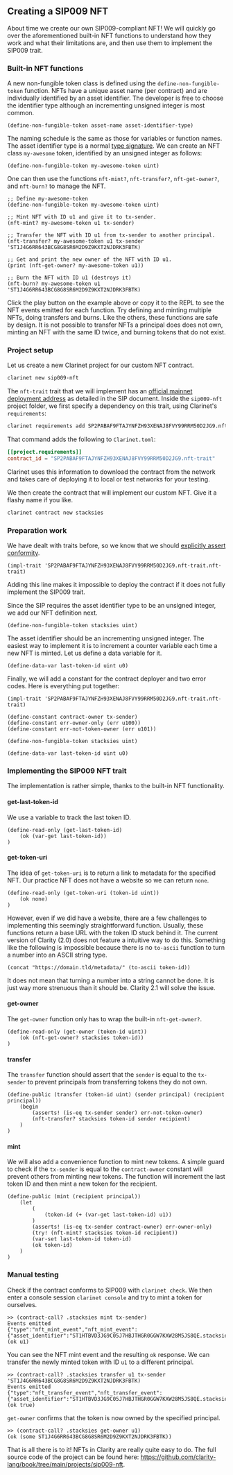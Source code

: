 ## Creating a SIP009 NFT

About time we create our own SIP009-compliant NFT! We will quickly go over the
aforementioned built-in NFT functions to understand how they work and what their
limitations are, and then use them to implement the SIP009 trait.

### Built-in NFT functions

A new non-fungible token class is defined using the `define-non-fungible-token`
function. NFTs have a unique asset name (per contract) and are individually
identified by an asset identifier. The developer is free to choose the
identifier type although an incrementing unsigned integer is most common.

```Clarity,{"nonplayable",true}
(define-non-fungible-token asset-name asset-identifier-type)
```

The naming schedule is the same as those for variables or function names. The
asset identifier type is a normal
[type signature](ch04-02-variables.md#type-signatures). We can create an NFT
class `my-awesome` token, identified by an unsigned integer as follows:

```Clarity
(define-non-fungible-token my-awesome-token uint)
```

One can then use the functions `nft-mint?`, `nft-transfer?`, `nft-get-owner?`,
and `nft-burn?` to manage the NFT.

```Clarity
;; Define my-awesome-token
(define-non-fungible-token my-awesome-token uint)

;; Mint NFT with ID u1 and give it to tx-sender.
(nft-mint? my-awesome-token u1 tx-sender)

;; Transfer the NFT with ID u1 from tx-sender to another principal.
(nft-transfer? my-awesome-token u1 tx-sender 'ST1J4G6RR643BCG8G8SR6M2D9Z9KXT2NJDRK3FBTK)

;; Get and print the new owner of the NFT with ID u1.
(print (nft-get-owner? my-awesome-token u1))

;; Burn the NFT with ID u1 (destroys it)
(nft-burn? my-awesome-token u1 'ST1J4G6RR643BCG8G8SR6M2D9Z9KXT2NJDRK3FBTK)
```

Click the play button on the example above or copy it to the REPL to see the NFT
events emitted for each function. Try defining and minting multiple NFTs, doing
transfers and burns. Like the others, these functions are safe by design. It is
not possible to transfer NFTs a principal does does not own, minting an NFT with
the same ID twice, and burning tokens that do not exist.

### Project setup

Let us create a new Clarinet project for our custom NFT contract.

```bash
clarinet new sip009-nft
```

The `nft-trait` trait that we will implement has an
[official mainnet deployment address](https://explorer.stacks.co/txid/0x80eb693e5e2a9928094792080b7f6d69d66ea9cc881bc465e8d9c5c621bd4d07?chain=mainnet)
as detailed in the SIP document. Inside the `sip009-nft` project folder, we
first specify a dependency on this trait, using Clarinet's `requirements`:

```bash
clarinet requirements add SP2PABAF9FTAJYNFZH93XENAJ8FVY99RRM50D2JG9.nft-trait
```

That command adds the following to `Clarinet.toml`:

```toml
[[project.requirements]]
contract_id = "SP2PABAF9FTAJYNFZH93XENAJ8FVY99RRM50D2JG9.nft-trait"
```

Clarinet uses this information to download the contract from the network and
takes care of deploying it to local or test networks for your testing.

We then create the contract that will implement our custom NFT. Give it a flashy
name if you like.

```bash
clarinet contract new stacksies
```

### Preparation work

We have dealt with traits before, so we know that we should
[explicitly assert conformity](ch09-02-implementing-traits.md#asserting-trait-conformance).

```Clarity,{"nonplayable":true}
(impl-trait 'SP2PABAF9FTAJYNFZH93XENAJ8FVY99RRM50D2JG9.nft-trait.nft-trait)
```

Adding this line makes it impossible to deploy the contract if it does not fully
implement the SIP009 trait.

Since the SIP requires the asset identifier type to be an unsigned integer, we
add our NFT definition next.

```Clarity,{"nonplayable":true}
(define-non-fungible-token stacksies uint)
```

The asset identifier should be an incrementing unsigned integer. The easiest way
to implement it is to increment a counter variable each time a new NFT is
minted. Let us define a data variable for it.

```Clarity,{"nonplayable":true}
(define-data-var last-token-id uint u0)
```

Finally, we will add a constant for the contract deployer and two error codes.
Here is everything put together:

```Clarity,{"nonplayable":true}
(impl-trait 'SP2PABAF9FTAJYNFZH93XENAJ8FVY99RRM50D2JG9.nft-trait.nft-trait)

(define-constant contract-owner tx-sender)
(define-constant err-owner-only (err u100))
(define-constant err-not-token-owner (err u101))

(define-non-fungible-token stacksies uint)

(define-data-var last-token-id uint u0)
```

### Implementing the SIP009 NFT trait

The implementation is rather simple, thanks to the built-in NFT functionality.

#### get-last-token-id

We use a variable to track the last token ID.

```Clarity,{"nonplayable":true}
(define-read-only (get-last-token-id)
	(ok (var-get last-token-id))
)
```

#### get-token-uri

The idea of `get-token-uri` is to return a link to metadata for the specified
NFT. Our practice NFT does not have a website so we can return `none`.

```Clarity,{"nonplayable":true}
(define-read-only (get-token-uri (token-id uint))
	(ok none)
)
```

However, even if we did have a website, there are a few challenges to
implementing this seemingly straightforward function. Usually, these functions
return a base URL with the token ID stuck behind it. The current version of
Clarity (2.0) does not feature a intuitive way to do this. Something like the
following is impossible because there is no `to-ascii` function to turn a number
into an ASCII string type.

```Clarity,{"nonplayable":true}
(concat "https://domain.tld/metadata/" (to-ascii token-id))
```

It does not mean that turning a number into a string cannot be done. It is just
way more strenuous than it should be. Clarity 2.1 will solve the issue.

#### get-owner

The `get-owner` function only has to wrap the built-in `nft-get-owner?`.

```Clarity,{"nonplayable":true}
(define-read-only (get-owner (token-id uint))
	(ok (nft-get-owner? stacksies token-id))
)
```

#### transfer

The `transfer` function should assert that the `sender` is equal to the
`tx-sender` to prevent principals from transferring tokens they do not own.

```Clarity,{"nonplayable":true}
(define-public (transfer (token-id uint) (sender principal) (recipient principal))
	(begin
		(asserts! (is-eq tx-sender sender) err-not-token-owner)
		(nft-transfer? stacksies token-id sender recipient)
	)
)
```

#### mint

We will also add a convenience function to mint new tokens. A simple guard to
check if the `tx-sender` is equal to the `contract-owner` constant will prevent
others from minting new tokens. The function will increment the last token ID
and then mint a new token for the recipient.

```Clarity,{"nonplayable":true}
(define-public (mint (recipient principal))
	(let
		(
			(token-id (+ (var-get last-token-id) u1))
		)
		(asserts! (is-eq tx-sender contract-owner) err-owner-only)
		(try! (nft-mint? stacksies token-id recipient))
		(var-set last-token-id token-id)
		(ok token-id)
	)
)
```

### Manual testing

Check if the contract conforms to SIP009 with `clarinet check`. We then enter a
console session `clarinet console` and try to mint a token for ourselves.

```Clarity,{"nonplayable":true}
>> (contract-call? .stacksies mint tx-sender)
Events emitted
{"type":"nft_mint_event","nft_mint_event":{"asset_identifier":"ST1HTBVD3JG9C05J7HBJTHGR0GGW7KXW28M5JS8QE.stacksies::stacksies","recipient":"ST1HTBVD3JG9C05J7HBJTHGR0GGW7KXW28M5JS8QE","value":"u1"}}
(ok u1)
```

You can see the NFT mint event and the resulting `ok` response. We can transfer
the newly minted token with ID `u1` to a different principal.

```Clarity,{"nonplayable":true}
>> (contract-call? .stacksies transfer u1 tx-sender 'ST1J4G6RR643BCG8G8SR6M2D9Z9KXT2NJDRK3FBTK)
Events emitted
{"type":"nft_transfer_event","nft_transfer_event":{"asset_identifier":"ST1HTBVD3JG9C05J7HBJTHGR0GGW7KXW28M5JS8QE.stacksies::stacksies","sender":"ST1HTBVD3JG9C05J7HBJTHGR0GGW7KXW28M5JS8QE","recipient":"ST1J4G6RR643BCG8G8SR6M2D9Z9KXT2NJDRK3FBTK","value":"u1"}}
(ok true)
```

`get-owner` confirms that the token is now owned by the specified principal.

```Clarity,{"nonplayable":true}
>> (contract-call? .stacksies get-owner u1)
(ok (some ST1J4G6RR643BCG8G8SR6M2D9Z9KXT2NJDRK3FBTK))
```

That is all there is to it! NFTs in Clarity are really quite easy to do. The
full source code of the project can be found here:
https://github.com/clarity-lang/book/tree/main/projects/sip009-nft.

